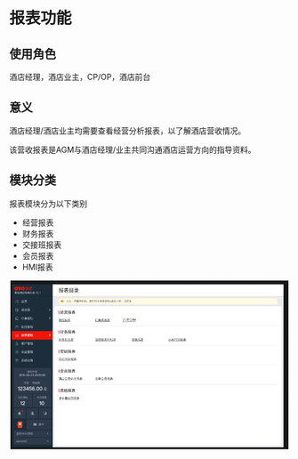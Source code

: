 # 报表功能

## 使用角色

酒店经理，酒店业主，CP/OP，酒店前台

## 意义

酒店经理/酒店业主均需要查看经营分析报表，以了解酒店营收情况。

 该营收报表是AGM与酒店经理/业主共同沟通酒店运营方向的指导资料。

## 模块分类

报表模块分为以下类别

* 经营报表
* 财务报表
* 交接班报表
* 会员报表
* HMI报表

![](../../.gitbook/assets/image%20%28332%29.png)

